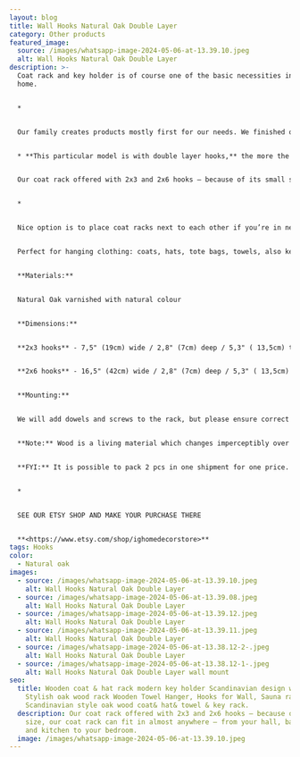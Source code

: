 ```yaml
---
layout: blog
title: Wall Hooks Natural Oak Double Layer
category: Other products
featured_image:
  source: /images/whatsapp-image-2024-05-06-at-13.39.10.jpeg
  alt: Wall Hooks Natural Oak Double Layer
description: >-
  Coat rack and key holder is of course one of the basic necessities in any
  home.


  *


  Our family creates products mostly first for our needs. We finished our house 5 years ago and we produced everything for our house interior in our carpentry. Starting from windows, doors, continuing with kitchen, living room, bedroom, bathroom, furniture, furniture for our kids, our pets furniture and every piece for home decoration. 


  * **This particular model is with double layer hooks,** the more the better. But if you are looking for more minimalistic look see our other listings.


  Our coat rack offered with 2x3 and 2x6 hooks – because of its small size, our coat rack can fit in almost anywhere – from your hall, bathroom, and kitchen to your bedroom.


  *


  Nice option is to place coat racks next to each other if you’re in need of more space for your clothes or one above the other and use smaller one for keys.


  Perfect for hanging clothing: coats, hats, tote bags, towels, also keys, use to put sun glasses or mail, etc. or have it as a tasty wall decoration when not in use.


  **Materials:**


  Natural Oak varnished with natural colour


  **Dimensions:**


  **2x3 hooks** - 7,5" (19cm) wide / 2,8" (7cm) deep / 5,3" ( 13,5cm) tall


  **2x6 hooks** - 16,5" (42cm) wide / 2,8" (7cm) deep / 5,3" ( 13,5cm) tall


  **Mounting:**


  We will add dowels and screws to the rack, but please ensure correct dowels & screws are used to mount rack to your specific wall. Load capacity will vary depending on dowels & screws.


  **Note:** Wood is a living material which changes imperceptibly over time. All wood reacts to sunlight, humidity, temperature & can vary in grain pattern & colouration.


  **FYI:** It is possible to pack 2 pcs in one shipment for one price.


  *


  SEE OUR ETSY SHOP AND MAKE YOUR PURCHASE THERE


  **<https://www.etsy.com/shop/ighomedecorstore>**
tags: Hooks
color:
  - Natural oak
images:
  - source: /images/whatsapp-image-2024-05-06-at-13.39.10.jpeg
    alt: Wall Hooks Natural Oak Double Layer
  - source: /images/whatsapp-image-2024-05-06-at-13.39.08.jpeg
    alt: Wall Hooks Natural Oak Double Layer
  - source: /images/whatsapp-image-2024-05-06-at-13.39.12.jpeg
    alt: Wall Hooks Natural Oak Double Layer
  - source: /images/whatsapp-image-2024-05-06-at-13.39.11.jpeg
    alt: Wall Hooks Natural Oak Double Layer
  - source: /images/whatsapp-image-2024-05-06-at-13.38.12-2-.jpeg
    alt: Wall Hooks Natural Oak Double Layer
  - source: /images/whatsapp-image-2024-05-06-at-13.38.12-1-.jpeg
    alt: Wall Hooks Natural Oak Double Layer wall mount
seo:
  title: Wooden coat & hat rack modern key holder Scandinavian design wall hooks
    Stylish oak wood rack Wooden Towel Hanger, Hooks for Wall, Sauna rack Solid
    Scandinavian style oak wood coat& hat& towel & key rack.
  description: Our coat rack offered with 2x3 and 2x6 hooks – because of its small
    size, our coat rack can fit in almost anywhere – from your hall, bathroom,
    and kitchen to your bedroom.
  image: /images/whatsapp-image-2024-05-06-at-13.39.10.jpeg
---
```

